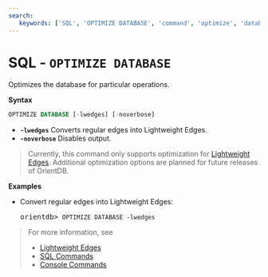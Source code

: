 ```yaml
---
search:
   keywords: ['SQL', 'OPTIMIZE DATABASE', 'command', 'optimize', 'database']
---
```


# SQL - `OPTIMIZE DATABASE`

Optimizes the database for particular operations. 

**Syntax**

```sql
OPTIMIZE DATABASE [-lwedges] [-noverbose]
```

- **`-lwedges`** Converts regular edges into Lightweight Edges.
- **`-noverbose`** Disables output.

>Currently, this command only supports optimization for [Lightweight Edges](../Lightweight-Edges.md).  Additional optimization options are planned for future releases of OrientDB.

**Examples**

- Convert regular edges into Lightweight Edges:

  <pre>
  orientdb> <code class="lang-sql userinput">OPTIMIZE DATABASE -lwedges</code>
  </pre>

>For more information, see
>- [Lightweight Edges](../Lightweight-Edges.md)
>- [SQL Commands](SQL.md)
>- [Console Commands](../console/Console-Commands.md)
